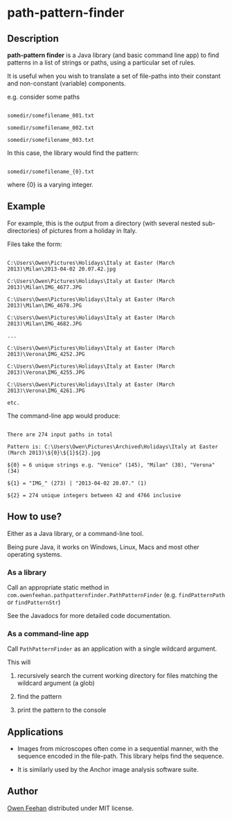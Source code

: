 # path-pattern-finder

## Description

**path-pattern finder** is a Java library (and basic command line app) to find patterns in a list of strings or paths, using a particular set of rules.

It is useful when you wish to translate a set of file-paths into their constant and non-constant (variable) components.

e.g. consider some paths
```
somedir/somefilename_001.txt
somedir/somefilename_002.txt
somedir/somefilename_003.txt
```

In this case, the library would find the pattern:
```
somedir/somefilename_{0}.txt
```
where {0} is a varying integer.

## Example

For example, this is the output from a directory (with several nested sub-directories) of pictures from a holiday in Italy.

Files take the form:
```
C:\Users\Owen\Pictures\Holidays\Italy at Easter (March 2013)\Milan\2013-04-02 20.07.42.jpg
C:\Users\Owen\Pictures\Holidays\Italy at Easter (March 2013)\Milan\IMG_4677.JPG
C:\Users\Owen\Pictures\Holidays\Italy at Easter (March 2013)\Milan\IMG_4678.JPG
C:\Users\Owen\Pictures\Holidays\Italy at Easter (March 2013)\Milan\IMG_4682.JPG
...
C:\Users\Owen\Pictures\Holidays\Italy at Easter (March 2013)\Verona\IMG_4252.JPG
C:\Users\Owen\Pictures\Holidays\Italy at Easter (March 2013)\Verona\IMG_4255.JPG
C:\Users\Owen\Pictures\Holidays\Italy at Easter (March 2013)\Verona\IMG_4261.JPG
etc.
```

The command-line app would produce:
```
There are 274 input paths in total
Pattern is: C:\Users\Owen\Pictures\Archived\Holidays\Italy at Easter (March 2013)\${0}\${1}${2}.jpg
${0} = 6 unique strings e.g. "Venice" (145), "Milan" (38), "Verona" (34)
${1} = "IMG_" (273) | "2013-04-02 20.07." (1)
${2} = 274 unique integers between 42 and 4766 inclusive
```

## How to use?
Either as a Java library, or a command-line tool.Being pure Java, it works on Windows, Linux, Macs and most other operating systems.

### As a library

Call an appropriate static method in ```com.owenfeehan.pathpatternfinder.PathPatternFinder```  (e.g. ```findPatternPath``` or ```findPatternStr```)

See the Javadocs for more detailed code documentation.

### As a command-line app

Call ```PathPatternFinder``` as an application with a single wildcard argument.

This will
1. recursively search the current working directory for files matching the wildcard argument (a glob)
2. find the pattern
3. print the pattern to the console

## Applications

* Images from microscopes often come in a sequential manner, with the sequence encoded in the file-path. This library helps find the sequence. 
* It is similarly used by the Anchor image analysis software suite.

## Author

[Owen Feehan](http://www.owenfeehan.com) distributed under MIT license.
